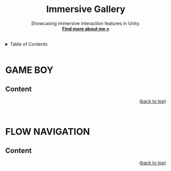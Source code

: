 <div id="top"></div>

<br />

<!-- PROJECT LOGO -->
<div align="center">
  <!-- <img src="" alt="Logo" width="130" height="130"> -->
  <h1 align="center">Immersive Gallery</h1>
  <p align="center">
    Showcasing immersive interaction features in Unity.
    <br />
    <a href="https://colliecollie.netlify.app"><strong>Find more about me »</strong></a>
    <br />
    <br />
  </p>
</div>

<!-- TABLE OF CONTENTS -->
<details>
  <summary>Table of Contents</summary>
  <ol>
    <li>
      <a href="#game-boy">Game Boy</a>
      <ul>
        <li>Content</li>
      </ul>
    </li>
    <li>
      <a href="#flow-navigation">Flow Navigation</a>
      <ul>
        <li>Content</li>
      </ul>
    </li>
  </ol>
</details>

<br />

<!-- GAME BOY -->
# GAME BOY

## Content


<p align="right">(<a href="#top">back to top</a>)</p>
<br />


<!-- FLOW NAVIGATION -->
# FLOW NAVIGATION

## Content


<p align="right">(<a href="#top">back to top</a>)</p>
<br />
